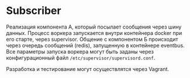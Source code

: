 # Subscriber

Реализация компонента А, который посылает сообщения через шину данных.
Процесс воркера запускается внутри контейнера docker при его старте, через supervisor.
Общение с компонентом Б происходит через очередь сообщений (redis), запущенную в контейнере eventbus.
Все параметры запуска воркера могут быть заданы через конфигурационный файл `/etc/supervisor/supervisord.conf`.

Разработка и тестирование могут осуществлятся через Vagrant.